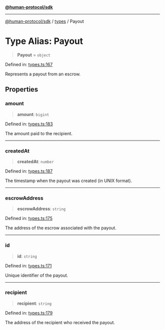 [**@human-protocol/sdk**](../../README.md)

***

[@human-protocol/sdk](../../modules.md) / [types](../README.md) / Payout

# Type Alias: Payout

> **Payout** = `object`

Defined in: [types.ts:167](https://github.com/humanprotocol/human-protocol/blob/c6ab6b31903af39ac6b3e92bd60cecc017b01413/packages/sdk/typescript/human-protocol-sdk/src/types.ts#L167)

Represents a payout from an escrow.

## Properties

### amount

> **amount**: `bigint`

Defined in: [types.ts:183](https://github.com/humanprotocol/human-protocol/blob/c6ab6b31903af39ac6b3e92bd60cecc017b01413/packages/sdk/typescript/human-protocol-sdk/src/types.ts#L183)

The amount paid to the recipient.

***

### createdAt

> **createdAt**: `number`

Defined in: [types.ts:187](https://github.com/humanprotocol/human-protocol/blob/c6ab6b31903af39ac6b3e92bd60cecc017b01413/packages/sdk/typescript/human-protocol-sdk/src/types.ts#L187)

The timestamp when the payout was created (in UNIX format).

***

### escrowAddress

> **escrowAddress**: `string`

Defined in: [types.ts:175](https://github.com/humanprotocol/human-protocol/blob/c6ab6b31903af39ac6b3e92bd60cecc017b01413/packages/sdk/typescript/human-protocol-sdk/src/types.ts#L175)

The address of the escrow associated with the payout.

***

### id

> **id**: `string`

Defined in: [types.ts:171](https://github.com/humanprotocol/human-protocol/blob/c6ab6b31903af39ac6b3e92bd60cecc017b01413/packages/sdk/typescript/human-protocol-sdk/src/types.ts#L171)

Unique identifier of the payout.

***

### recipient

> **recipient**: `string`

Defined in: [types.ts:179](https://github.com/humanprotocol/human-protocol/blob/c6ab6b31903af39ac6b3e92bd60cecc017b01413/packages/sdk/typescript/human-protocol-sdk/src/types.ts#L179)

The address of the recipient who received the payout.
